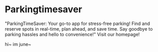 # Parkingtimesaver
"ParkingTimeSaver: Your go-to app for stress-free parking! Find and reserve spots in real-time, plan ahead, and save time. Say goodbye to parking hassles and hello to convenience!"
Visit our homepage!


hi~ im june~
